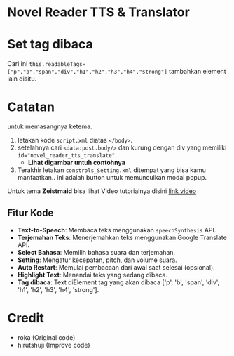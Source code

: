 
# Novel Reader TTS & Translator

# Set tag dibaca 
 Cari ini `this.readableTags=["p","b","span","div","h1","h2","h3","h4","strong"]` tambahkan element lain disitu.
 
 # Catatan 
untuk memasangnya ketema.
 1. letakan kode `script.xml` diatas `</body>`.
 2. setelahnya cari `<data:post.body/>` dan kurung dengan div yang memiliki `id="novel_reader_tts_translate"`.  
    - **Lihat digambar untuh contohnya**
 3. Terakhir letakan `constrols_Setting.xml` ditempat yang bisa kamu manfaatkan.. ini adalah button untuk memunculkan modal popup.
 
 Untuk tema **Zeistmaid** bisa lihat Video tutorialnya disini [link video](https://youtu.be/JVBwECaT05U?si=ewVjh1vrIX3MV-JB)

## Fitur Kode
- **Text-to-Speech**: Membaca teks menggunakan `speechSynthesis` API.
- **Terjemahan Teks**: Menerjemahkan teks menggunakan Google Translate API.
- **Select Bahasa**: Memilih bahasa suara dan terjemahan.
- **Setting**: Mengatur kecepatan, pitch, dan volume suara.
- **Auto Restart**: Memulai pembacaan dari awal saat selesai (opsional).
- **Highlight Text**: Menandai teks yang sedang dibaca.
- **Tag dibaca**: Text diElement tag yang akan dibaca  ['p', 'b', 'span', 'div', 'h1', 'h2', 'h3', 'h4', 'strong'].

 
# Credit
 - roka (Original code)
 - hirutshuji (Improve code)